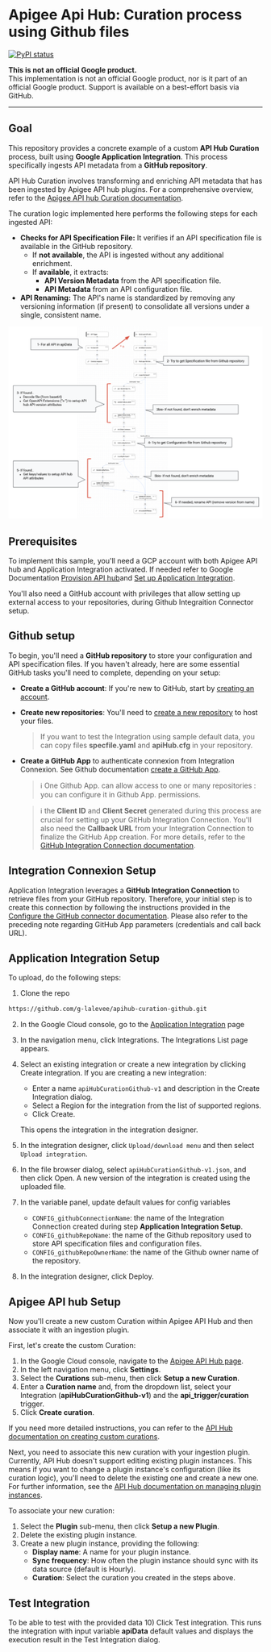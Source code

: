# Apigee Api Hub: Curation process using Github files

[![PyPI status](https://img.shields.io/pypi/status/ansicolortags.svg)](https://pypi.python.org/pypi/ansicolortags/) 

**This is not an official Google product.**<BR>This implementation is not an official Google product, nor is it part of an official Google product. Support is available on a best-effort basis via GitHub.


---
## Goal

This repository provides a concrete example of a custom **API Hub Curation** process, built using **Google Application Integration**. This process specifically ingests API metadata from a **GitHub repository**.

API Hub Curation involves transforming and enriching API metadata that has been ingested by Apigee API hub plugins. For a comprehensive overview, refer to the [Apigee API hub Curation documentation](https://cloud.google.com/apigee/docs/apihub/curations).

The curation logic implemented here performs the following steps for each ingested API:

* **Checks for API Specification File:** It verifies if an API specification file is available in the GitHub repository.
    * If **not available**, the API is ingested without any additional enrichment.
    * If **available**, it extracts:
        * **API Version Metadata** from the API specification file.
        * **API Metadata** from an API configuration file.
* **API Renaming:** The API's name is standardized by removing any versioning information (if present) to consolidate all versions under a single, consistent name.

![integration process](./images/integration.png)


## Prerequisites

To implement this sample, you'll need a GCP account with both Apigee API hub and Application Integration activated. If needed refer to Google Documentation [Provision API hub](https://cloud.google.com/apigee/docs/apihub/provision)and [Set up Application Integration](https://cloud.google.com/application-integration/docs/setup-application-integration).

You'll also need a GitHub account with privileges that allow setting up external access to your repositories, during Github Integraition Connector setup.



## Github setup

To begin, you'll need a **GitHub repository** to store your configuration and API specification files. If you haven't already, here are some essential GitHub tasks you'll need to complete, depending on your setup:

* **Create a GitHub account**: If you're new to GitHub, start by [creating an account](https://docs.github.com/en/get-started/start-your-journey/creating-an-account-on-github).

* **Create new repositories**: You'll need to [create a new repository](https://docs.github.com/en/repositories/creating-and-managing-repositories/creating-a-new-repository) to host your files.
  > If you want to test the Integration using sample default data, you can copy files **specfile.yaml** and **apiHub.cfg** in your repository.  

* **Create a GitHub App** to authenticate connexion from Integration Connexion. See Github documentation [create a GitHub App](https://docs.github.com/en/apps/creating-github-apps/about-creating-github-apps/about-creating-github-apps). 

  > ℹ️ One Github App. can allow access to one or many repositories : you can configure it in Github App. permissions.

  > ℹ️ the **Client ID** and **Client Secret** generated during this process are crucial for setting up your GitHub Integration Connection. You'll also need the **Callback URL** from your Integration Connection to finalize the GitHub App creation. For more details, refer to the [GitHub Integration Connection documentation](https://cloud.google.com/integration-connectors/docs/connectors/github/configure#configure-the-connector).



## Integration Connexion Setup

Application Integration leverages a **GitHub Integration Connection** to retrieve files from your GitHub repository. Therefore, your initial step is to create this connection by following the instructions provided in the [Configure the GitHub connector documentation](https://cloud.google.com/integration-connectors/docs/connectors/github/configure). Please also refer to the preceding note regarding GitHub App parameters (credentials and call back URL).

## Application Integration Setup

To upload, do the following steps:

1) Clone the repo 
```sh
https://github.com/g-lalevee/apihub-curation-github.git
```
2) In the Google Cloud console, go to the [Application Integration](https://console.cloud.google.com/integrations) page
4) In the navigation menu, click Integrations. The Integrations List page appears.
5) Select an existing integration or create a new integration by clicking Create integration.
If you are creating a new integration:
    - Enter a name `apiHubCurationGithub-v1` and description in the Create Integration dialog.
    - Select a Region for the integration from the list of supported regions.
    - Click Create.
    
    This opens the integration in the integration designer.
6) In the integration designer, click `Upload/download menu` and then select `Upload integration`.
7) In the file browser dialog, select `apiHubCurationGithub-v1.json`, and then click Open. A new version of the integration is created using the uploaded file.
8) In the variable panel, update default values for config variables
    - `CONFIG_githubConnectionName`: the name of the Integration Connection created during step **Application Integration Setup**.
    - `CONFIG_githubRepoName`: the name of the Github repository used to store API specification files and configuration files.
    - `CONFIG_githubRepoOwnerName`: the name of the Github owner name of the repository.
9) In the integration designer, click Deploy.



## Apigee API hub Setup

Now you'll create a new custom Curation within Apigee API Hub and then associate it with an ingestion plugin.

First, let's create the custom Curation:

1.  In the Google Cloud console, navigate to the [Apigee API Hub page](https://console.cloud.google.com/apigee/api-hub/get-started).
2.  In the left navigation menu, click **Settings**.
3.  Select the **Curations** sub-menu, then click **Setup a new Curation**.
4.  Enter a **Curation name** and, from the dropdown list, select your Integration (**apiHubCurationGithub-v1**) and the **api_trigger/curation** trigger.
5.  Click **Create curation**.

If you need more detailed instructions, you can refer to the [API Hub documentation on creating custom curations](https://cloud.google.com/apigee/docs/apihub/manage-curations#create-custom-curation).

Next, you need to associate this new curation with your ingestion plugin. Currently, API Hub doesn't support editing existing plugin instances. This means if you want to change a plugin instance's configuration (like its curation logic), you'll need to delete the existing one and create a new one. For further information, see the [API Hub documentation on managing plugin instances](https://cloud.google.com/apigee/docs/apihub/manage-plugin-instances).

To associate your new curation:

1.  Select the **Plugin** sub-menu, then click **Setup a new Plugin**.
2.  Delete the existing plugin instance.
3.  Create a new plugin instance, providing the following:
    * **Display name**: A name for your plugin instance.
    * **Sync frequency**: How often the plugin instance should sync with its data source (default is Hourly).
    * **Curation**: Select the curation you created in the steps above.


## Test Integration

To be able to test with the provided data
10) Click Test integration. This runs the integration with input variable **apiData** default values and displays the execution result in the Test Integration dialog.